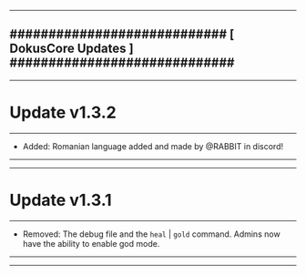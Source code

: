 --------------------------------------------------------------------------------
############################ [ DokusCore Updates ] #############################
--------------------------------------------------------------------------------
--------------------------------------------------------------------------------
# Update v1.3.2
--------------------------------------------------------------------------------
- Added: Romanian language added and made by @RABBIT in discord!
--------------------------------------------------------------------------------
--------------------------------------------------------------------------------
# Update v1.3.1
--------------------------------------------------------------------------------
- Removed: The debug file and the `heal` | `gold` command. Admins now have
  the ability to enable god mode.
--------------------------------------------------------------------------------
--------------------------------------------------------------------------------

